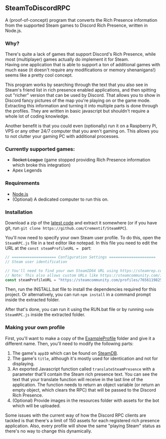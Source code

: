 ## SteamToDiscordRPC

A (proof-of-concept) program that converts the Rich Presence information from the supported Steam games to Discord Rich Presence, written in Node.js.

### Why?
There's quite a lack of games that support Discord's Rich Presence, while most (multiplayer) games actually do implement it for Steam.  
Having one application that is able to support a ton of additional games with much ease (it doesn't require any modifications or memory shenanigans!)
seems like a pretty cool concept.

This program works by searching through the text that you also see in Steam's friend list in rich presence enabled applications, and then spitting out "richer" version that can be used by Discord. That allows you to show in Discord fancy pictures of the map you're playing on or the game mode.
Extracting this information and turning it into multiple parts is done through the profiles. They are written in basic javascript but shouldn't require a whole lot of coding knowledge.

Another benefit is that you could even (optionally) run it on a Raspberry Pi, VPS or any other 24/7 computer that you aren't gaming on.
This allows you to not clutter your gaming PC with additional processes.


### Currently supported games:
- ~~Rocket League~~ (game stopped providing Rich Presence information which broke this integration)
- Apex Legends

### Requirements
 - [Node.js](https://nodejs.org)
 - (Optional) A dedicated computer to run this on.

### Installation

Download a zip of the [latest code](https://github.com/Crementif/SteamRPC/archive/master.zip) and extract it somewhere (or if you have git, run `git clone https://github.com/Crementif/SteamRPC`).

You'll now need to specify your own Steam user profile. To do this, open the `SteamRPC.js` file in a text editor like notepad.
In this file you need to edit the URL at the `const steamProfileURL = ` part:
```js
// ==================== Configuration Settings =====================
// Steam user identification

// You'll need to find your own SteamID64 URL using https://steamrep.com
// Note: This also allows custom URLs like https://steamcommunity.com/id/crementif but they require providing a valid web key.
const steamProfileURL = "https://steamcommunity.com/profiles/76561198259089872";
```

Then, run the INSTALL.bat file to install the dependencies required for this project. Or alternatively, you can run `npm install` in a command prompt inside the extracted folder.

After that's done, you can run it using the RUN.bat file or by running `node SteamRPC.js` inside the extracted folder.

### Making your own profile
First, you'll want to make a copy of the [ExampleProfile](/profiles/ExampleProfile/) folder and give it a different name. Then, you'll need to modify the following parts:
1. The game's `appID` which can be found on [SteamDB](https://steamdb.info/).
2. The game's `title`, although it's mostly used for identication and not for displaying.
3. An exported Javascript function called `translateSteamPresence` with a parameter that'll contain the Steam rich presence text.
You can see the text that your translate function will receive in the last line of the application.
The function needs to return an object variable (or return an empty object, which clears the RPC) that will be passed to the Discord Rich Presence.
4. (Optional) Provide images in the resources folder with assets for the bot which will be uploaded.


Some issues with the current way of how the Discord RPC clients are tackled is that there's a limit of 150 assets for each registered rich presence application.
Also, every profile will show the same "playing Steam" status as there's no way to change this dynamically.
